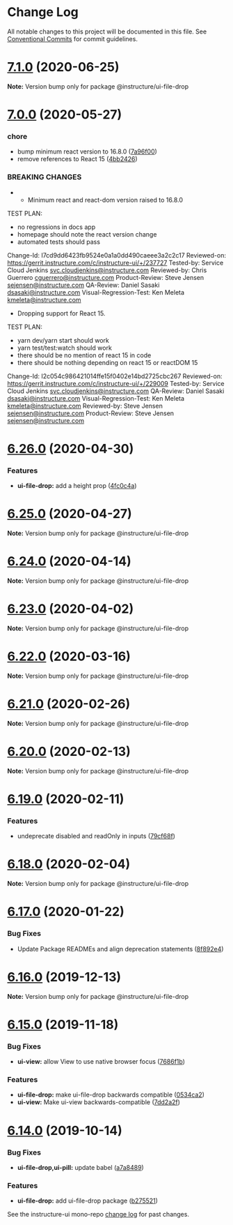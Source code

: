 # Change Log

All notable changes to this project will be documented in this file.
See [Conventional Commits](https://conventionalcommits.org) for commit guidelines.

# [7.1.0](https://github.com/instructure/instructure-ui/compare/v7.0.0...v7.1.0) (2020-06-25)

**Note:** Version bump only for package @instructure/ui-file-drop





# [7.0.0](https://github.com/instructure/instructure-ui/compare/v6.26.0...v7.0.0) (2020-05-27)


### chore

* bump minimum react version to 16.8.0 ([7a96f00](https://github.com/instructure/instructure-ui/commit/7a96f00))
* remove references to React 15 ([4bb2426](https://github.com/instructure/instructure-ui/commit/4bb2426))


### BREAKING CHANGES

* - Minimum react and react-dom version raised to 16.8.0

TEST PLAN:
- no regressions in docs app
- homepage should note the react version change
- automated tests should pass

Change-Id: I7cd9dd6423fb9524e0a1a0dd490caeee3a2c2c17
Reviewed-on: https://gerrit.instructure.com/c/instructure-ui/+/237727
Tested-by: Service Cloud Jenkins <svc.cloudjenkins@instructure.com>
Reviewed-by: Chris Guerrero <cguerrero@instructure.com>
Product-Review: Steve Jensen <sejensen@instructure.com>
QA-Review: Daniel Sasaki <dsasaki@instructure.com>
Visual-Regression-Test: Ken Meleta <kmeleta@instructure.com>
* Dropping support for React 15.

TEST PLAN:
- yarn dev/yarn start should work
- yarn test/test:watch should work
- there should be no mention of react 15 in code
- there should be nothing depending on react 15
or reactDOM 15

Change-Id: I2c054c986421014ffe15f0402e14bd2725cbc267
Reviewed-on: https://gerrit.instructure.com/c/instructure-ui/+/229009
Tested-by: Service Cloud Jenkins <svc.cloudjenkins@instructure.com>
QA-Review: Daniel Sasaki <dsasaki@instructure.com>
Visual-Regression-Test: Ken Meleta <kmeleta@instructure.com>
Reviewed-by: Steve Jensen <sejensen@instructure.com>
Product-Review: Steve Jensen <sejensen@instructure.com>





# [6.26.0](https://github.com/instructure/instructure-ui/compare/v6.25.0...v6.26.0) (2020-04-30)


### Features

* **ui-file-drop:** add a height prop ([4fc0c4a](https://github.com/instructure/instructure-ui/commit/4fc0c4a))





# [6.25.0](https://github.com/instructure/instructure-ui/compare/v6.24.0...v6.25.0) (2020-04-27)

**Note:** Version bump only for package @instructure/ui-file-drop





# [6.24.0](https://github.com/instructure/instructure-ui/compare/v6.23.0...v6.24.0) (2020-04-14)

**Note:** Version bump only for package @instructure/ui-file-drop





# [6.23.0](https://github.com/instructure/instructure-ui/compare/v6.22.0...v6.23.0) (2020-04-02)

**Note:** Version bump only for package @instructure/ui-file-drop





# [6.22.0](https://github.com/instructure/instructure-ui/compare/v6.21.0...v6.22.0) (2020-03-16)

**Note:** Version bump only for package @instructure/ui-file-drop





# [6.21.0](https://github.com/instructure/instructure-ui/compare/v6.20.0...v6.21.0) (2020-02-26)

**Note:** Version bump only for package @instructure/ui-file-drop





# [6.20.0](https://github.com/instructure/instructure-ui/compare/v6.19.0...v6.20.0) (2020-02-13)

**Note:** Version bump only for package @instructure/ui-file-drop





# [6.19.0](https://github.com/instructure/instructure-ui/compare/v6.18.0...v6.19.0) (2020-02-11)


### Features

* undeprecate disabled and readOnly in inputs ([79cf68f](https://github.com/instructure/instructure-ui/commit/79cf68f))





# [6.18.0](https://github.com/instructure/instructure-ui/compare/v6.17.0...v6.18.0) (2020-02-04)

**Note:** Version bump only for package @instructure/ui-file-drop





# [6.17.0](https://github.com/instructure/instructure-ui/compare/v6.16.0...v6.17.0) (2020-01-22)


### Bug Fixes

* Update Package READMEs and align deprecation statements ([8f892e4](https://github.com/instructure/instructure-ui/commit/8f892e4))





# [6.16.0](https://github.com/instructure/instructure-ui/compare/v6.15.0...v6.16.0) (2019-12-13)

**Note:** Version bump only for package @instructure/ui-file-drop





# [6.15.0](https://github.com/instructure/instructure-ui/compare/v6.14.0...v6.15.0) (2019-11-18)


### Bug Fixes

* **ui-view:** allow View to use native browser focus ([7686f1b](https://github.com/instructure/instructure-ui/commit/7686f1b))


### Features

* **ui-file-drop:** make ui-file-drop backwards compatible ([0534ca2](https://github.com/instructure/instructure-ui/commit/0534ca2))
* **ui-view:** Make ui-view backwards-compatible ([7dd2a2f](https://github.com/instructure/instructure-ui/commit/7dd2a2f))





# [6.14.0](https://github.com/instructure/instructure-ui/compare/v6.13.0...v6.14.0) (2019-10-14)


### Bug Fixes

* **ui-file-drop,ui-pill:** update babel ([a7a8489](https://github.com/instructure/instructure-ui/commit/a7a8489))


### Features

* **ui-file-drop:** add ui-file-drop package ([b275521](https://github.com/instructure/instructure-ui/commit/b275521))





See the instructure-ui mono-repo [change log](#CHANGELOG) for past changes.
